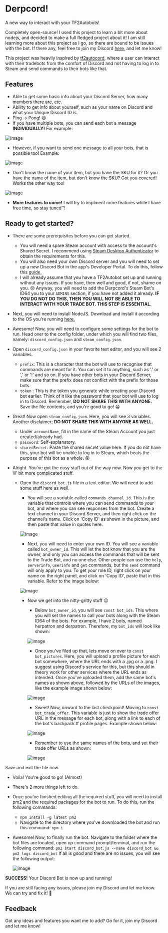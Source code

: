 # Derpcord!
A new way to interact with your TF2Autobots!

Completely open-source! I used this project to learn a bit more about nodejs, and decided to make a full fledged project about it! I am still learning more about this project as I go, so there are bound to be issues with the bot. If there any, feel free to join my Discord [here](https://discord.gg/YD2tyYF), and let me know!

This project was heavily inspired by [tf2autocord](https://github.com/Gobot1234/tf2-autocord), where a user can interact with their tradebots from the comfort of Discord and not having to log in to Steam and send commands to their bots like that.


## Features
- Able to get some basic info about your Discord Server, how many members there are, etc.
- Ability to get info about yourself, such as your name on Discord and what your Unique Discord ID is.
- Ping -> Pong! 😃
- If you have multiple bots, you can send each bot a message **INDIVIDUALLY!** For example:

![image](https://user-images.githubusercontent.com/31774135/120798328-d408b100-c55a-11eb-875e-1c5590d64e99.png)

- However, if you want to send one message to all your bots, that is possible too! Example: 

![image](https://user-images.githubusercontent.com/31774135/120798505-13cf9880-c55b-11eb-9185-6a6d0ec5f095.png)

- Don't know the name of your item, but you have the SKU for it? Or you have the name of the item, but don't know the SKU? Got you covered! Works the other way too!

![image](https://user-images.githubusercontent.com/31774135/121766092-3ec67780-cb6d-11eb-9d92-d6dabcc94618.png)

- **More features to come!** I will try to implment more features while I have free time, so stay tuned™!

## Ready to get started?

- There are some prerequisites before you can get started. 
  - You will need a spare Steam account with access to the account's Shared Secret. I recommend using [Steam Desktop Authenticator](https://github.com/Jessecar96/SteamDesktopAuthenticator) to obtain the requirements for this.
  - You will also need your own Discord server and you will need to set up a new Discord Bot in the app's Developer Portal. To do this, follow this [guide.](https://discordjs.guide/preparations/setting-up-a-bot-application.html)
  - I will already assume that you have a TF2Autobot set up and running without any issues. If you have, then well and good, if not, shame on you. 😠 Anyway, you will need to add the Derpcord's Steam Bot's ID64 you to your `ADMINS` section, if you have not added it already. **IF YOU DO NOT DO THIS, THEN YOU WILL NOT BE ABLE TO INTERACT WITH YOUR TRADE BOT. THIS STEP IS ESSENTIAL.**
- Next, you will need to install NodeJS. Download and install it according to the OS you're running [here.](https://nodejs.org/en/download/)
- Awesome! Now, you will need to configure some settings for the bot to run. Head over to the config folder, under which you will find two files, namely: `discord_config.json` and `steam_config.json`.
- Open `discord_config.json` in your favorite text editor, and you will see 2 variables.

  - `prefix`: This is a character that the bot will use to recognise that commands are meant for it. You can set it to anything, such as '.' or ',' or '!' and so on. If you have other bots in your Discord Server, make sure that the prefix does not conflict with the prefix for those bots.
  - `token` : This is the token you generate while creating your Discord bot earlier. Think of it like the password that your bot will use to log in to Discord. Remember, **DO NOT SHARE THIS WITH ANYONE.** Save the file contents, and you're good to go! 😁

- Great! Now open `steam_config.json`. Here, you will see 3 variables. Another disclaimer: **DO NOT SHARE THIS WITH ANYONE AS WELL.**
  - Under `accountName`, fill in the name of the Steam Account you just created/already had.
  - `password`: Self-explanatory.
  - `sharedSecret`: Paste the shared secret value here. If you do not have this, your bot will be unable to log in to Steam, which beats the purpose of this bot as a whole. 😛

- Alright. You've got the easy stuff out of the way now. Now you get to the lil' bit more complicated stuff.
  - Open the `discord_bot.js` file in a text editor. We will need to add some stuff here as well. 
    - You will see a variable called `commands_channel_id`. This is the variable that controls where you can send commands to your bot, and where you can see responses from the bot. Create a text channel in your Discord Server, and then right click on the channel's name. Click on 'Copy ID' as shown in the picture, and then paste that value in quotes here.

    ![image](https://user-images.githubusercontent.com/31774135/120828531-4210a080-c57a-11eb-9663-9ff3051c63ba.png)
    
    - Next, you will need to enter your own ID. You will see a variable called `bot_owner_id`. This will let the bot know that you are the owner, and only you can access the commands that will be sent to the Trade Bot, and no one else. Other people can use the `help`, `serverinfo`, `userinfo` and `get` commands, but the `send` command will only apply to you. To get your role ID, right click on your name on the right panel, and click on 'Copy ID', paste that in this variable. Refer to the image below:

    ![image](https://user-images.githubusercontent.com/31774135/121766067-09218e80-cb6d-11eb-89be-96724ca6642b.png)
    
    - Now we get into the nitty-gritty stuff 😛
      - Below `bot_owner_id`, you will see `const bot_ids`. This where you will set the names to call your bots along with the Steam ID64 of the bots. For example, I have 2 bots, named herpatron and derpatron. Therefore, my `bot_ids` will look like shown:

      ![image](https://user-images.githubusercontent.com/31774135/120829494-17731780-c57b-11eb-99a5-39a44a344605.png)

      - Once you've filed up that, lets move on over to `const bot_pictures`. Here, you will upload a profile picture for each bot somewhere, where the URL ends with a .jpg or a .png. I suggest using Discord's service for this, but this should in theory work for other services where the URL ends as intended. Once you've uploaded them, add the same bot's names as shown above, followed by the URLs of the images, like the example image shown below:
      
      ![image](https://user-images.githubusercontent.com/31774135/120829836-7cc70880-c57b-11eb-80fb-d3518c8e717a.png)

      - Sweet! Now, onward to the last checkpoint! Moving to `const bot_trade_offer`. This variable is just to show the trade offer URL in the message for each bot, along with a link to each of the bot's backpack.tf profile pages. Example shown below:

      ![image](https://user-images.githubusercontent.com/31774135/120830180-dcbdaf00-c57b-11eb-99a5-db3c3dd47004.png)
      
      - Remember to use the same names of the bots, and set their trade offer URLs as shown:
      
      ![image](https://user-images.githubusercontent.com/31774135/120830331-024ab880-c57c-11eb-8723-d17945d0c612.png)

Save and exit the file now.

- Voila! You're good to go! (Almost)
- There's 2 more things left to do.
- Once you've finished editing all the required stuff, you will need to install pm2 and the required packages for the bot to run. To do this, run the following commands:
  - `npm install -g latest pm2`
  - Navigate to the directory where you've downloaded the bot and run this command: `npm i`
- Awesome! Now, to finally run the bot. Navigate to the folder where the bot files are located, open up command prompt/terminal, and run the following command:
  `pm2 start discord_bot.js --name discord_bot && pm2 logs discord_bot`
  If all is good and there are no issues, you will see the following output:
  
  ![image](https://user-images.githubusercontent.com/31774135/120831348-12af6300-c57d-11eb-95fe-21cbf148e314.png)

**SUCCESS!** Your Discord Bot is now up and running!

If you are still facing any issues, please join my Discord and let me know. We can try and fix it! 🙂

## Feedback

Got any ideas and features you want me to add? Go for it, join my Discord and let me know! 
